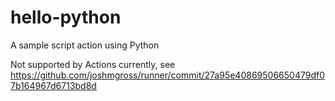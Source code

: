 # hello-python
A sample script action using Python

Not supported by Actions currently, see https://github.com/joshmgross/runner/commit/27a95e40869506650479df07b164967d6713bd8d